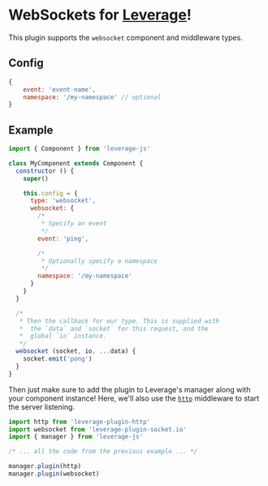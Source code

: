 WebSockets for [Leverage](http://github.com/jakehamilton/leverage)!
=========================

This plugin supports the `websocket` component and middleware types.

Config
------

```js
{
    event: 'event-name',
    namespace: '/my-namespace' // optional
}
```

Example
-------

```js
import { Component } from 'leverage-js'

class MyComponent extends Component {
  constructor () {
    super()

    this.config = {
      type: 'websocket',
      websocket: {
        /*
         * Specify an event
         */
        event: 'ping',

        /*
         * Optionally specify a namespace
         */
        namespace: '/my-namespace'
      }
    }
  }

  /*
   * Then the callback for our type. This is supplied with
   *  the `data` and `socket` for this request, and the
   *  global `io` instance.
   */
  websocket (socket, io, ...data) {
    socket.emit('pong')
  }
}
```

Then just make sure to add the plugin to Leverage's manager along with your component instance!
Here, we'll also use the [`http`](http://github.com/jakehamilton/leverage-plugin-http) middleware to start the server listening.

```js
import http from 'leverage-plugin-http'
import websocket from 'leverage-plugin-socket.io'
import { manager } from 'leverage-js'

/* ... all the code from the previous example ... */

manager.plugin(http)
manager.plugin(websocket)

manager.add(new MyComponent) 

/*
 * Don't forget to listen on a port!
 */
http.listen(3000)
```
